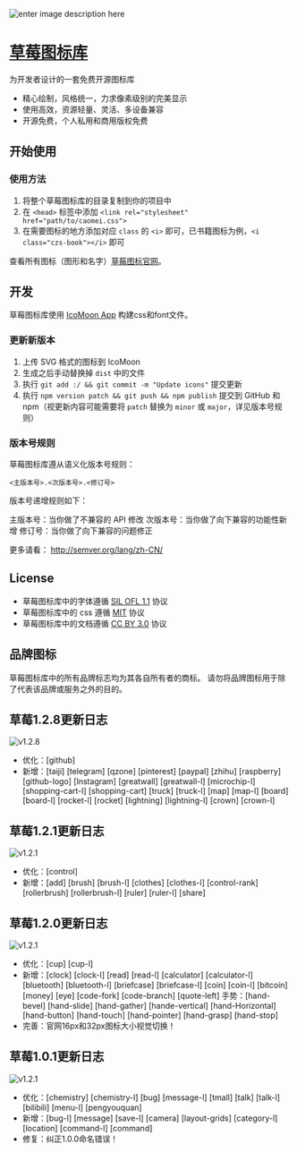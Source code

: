 ![enter image description here](http://chuangzaoshi.com/icon/caomeibanner.png)

# [草莓图标库](http://chuangzaoshi.com/icon/)

为开发者设计的一套免费开源图标库

- 精心绘制，风格统一，力求像素级别的完美显示
- 使用高效，资源轻量、灵活、多设备兼容
- 开源免费，个人私用和商用版权免费

## 开始使用

### 使用方法

1. 将整个草莓图标库的目录复制到你的项目中 
2. 在 `<head>` 标签中添加 `<link rel="stylesheet" href="path/to/caomei.css">`
3. 在需要图标的地方添加对应 `class` 的 `<i>` 即可，已书籍图标为例，`<i class="czs-book"></i>` 即可

查看所有图标（图形和名字）[草莓图标官网](http://chuangzaoshi.com/icon/)。

## 开发

草莓图标库使用 [IcoMoon App](https://icomoon.io/#app-features) 构建css和font文件。

### 更新新版本

1. 上传 SVG 格式的图标到 IcoMoon
2. 生成之后手动替换掉 `dist` 中的文件
3. 执行 `git add :/ && git commit -m "Update icons"` 提交更新
4. 执行 `npm version patch && git push && npm publish` 提交到 GitHub 和 npm（视更新内容可能需要将 `patch` 替换为 `minor` 或 `major`，详见版本号规则）

### 版本号规则

草莓图标库遵从语义化版本号规则：

`<主版本号>.<次版本号>.<修订号>`

版本号递增规则如下：

主版本号：当你做了不兼容的 API 修改
次版本号：当你做了向下兼容的功能性新增
修订号：当你做了向下兼容的问题修正

更多请看： http://semver.org/lang/zh-CN/

## License

- 草莓图标库中的字体遵循 [SIL OFL 1.1](http://scripts.sil.org/OFL) 协议
- 草莓图标库中的 css 遵循 [MIT](https://opensource.org/licenses/mit-license.html) 协议
- 草莓图标库中的文档遵循 [CC BY 3.0](http://creativecommons.org/licenses/by/3.0/) 协议

## 品牌图标

草莓图标库中的所有品牌标志均为其各自所有者的商标。
请勿将品牌图标用于除了代表该品牌或服务之外的目的。

## 草莓1.2.8更新日志
![v1.2.8](http://ww2.sinaimg.cn/large/0060lm7Tly1fkbtqqy6hhj30ww04rwej.jpg)
- 优化：[github] 
- 新增：[taiji] [telegram] [qzone] [pinterest] [paypal] [zhihu] [raspberry] [github-logo] [Instagram] [greatwall] [greatwall-l] [microchip-l] [shopping-cart-l] [shopping-cart] [truck] [truck-l] [map] [map-l] [board] [board-l] [rocket-l] [rocket] [lightning] [lightning-l] [crown] [crown-l] 

## 草莓1.2.1更新日志
![v1.2.1](http://ww3.sinaimg.cn/large/006HJ39wgy1fho2fkbilfj30q902kjr6.jpg)
- 优化：[control] 
- 新增：[add] [brush] [brush-l] [clothes] [clothes-l] [control-rank] [rollerbrush] [rollerbrush-l] [ruler] [ruler-l] [share]

## 草莓1.2.0更新日志
![v1.2.1](http://ww3.sinaimg.cn/large/006HJ39wgy1fhqjsr8yo0j30x607h3yl.jpg)
- 优化：[cup] [cup-l]
- 新增：[clock] [clock-l] [read] [read-l] [calculator] [calculator-l] [bluetooth] [bluetooth-l] [briefcase] [briefcase-l] [coin] [coin-l] [bitcoin] [money] [eye] [code-fork] [code-branch] [quote-left]  手势：[hand-bevel] [hand-slide] [hand-gather] [hande-vertical] [hand-Horizontal] [hand-button] [hand-touch] [hand-pointer] [hand-grasp] [hand-stop] 
- 完善：官网16px和32px图标大小视觉切换！

## 草莓1.0.1更新日志
![v1.2.1](http://ww3.sinaimg.cn/large/006HJ39wgy1fhqjsrfk2zj30x7055mx3.jpg)
- 优化：[chemistry] [chemistry-l] [bug] [message-l] [tmall] [talk] [talk-l] [bilibili] [menu-l] [pengyouquan]
- 新增：[bug-l] [message] [save-l] [camera] [layout-grids] [category-l] [location] [command-l] [command]
- 修复：纠正1.0.0命名错误！
